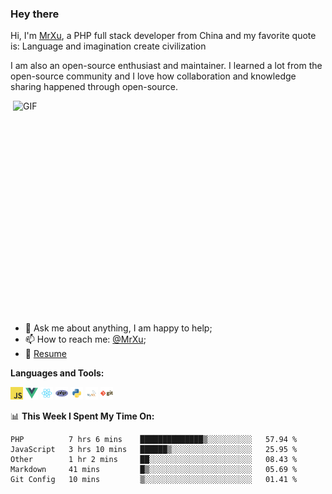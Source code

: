 ### Hey there 

Hi, I'm [MrXu](http://1.15.77.238/build/), a PHP full stack developer from China and my favorite quote is: Language and imagination create civilization

I am also an open-source enthusiast and maintainer. I learned a lot from the open-source community and I love how collaboration and knowledge sharing happened through open-source.

<img align="right" alt="GIF" src="https://github.com/abhisheknaiidu/abhisheknaiidu/blob/master/code.gif?raw=true" width="500" height="355" />
  
- 💬 Ask me about anything, I am happy to help;
- 📫 How to reach me: [@MrXu](http://1.15.77.238/build/);
- 📝 [Resume](http://1.15.77.238/build/)

**Languages and Tools:**  

<code><img height="20" src="https://raw.githubusercontent.com/github/explore/80688e429a7d4ef2fca1e82350fe8e3517d3494d/topics/javascript/javascript.png"></code>
<code><img height="20" src="https://raw.githubusercontent.com/github/explore/80688e429a7d4ef2fca1e82350fe8e3517d3494d/topics/vue/vue.png"></code>
<code><img height="20" src="https://raw.githubusercontent.com/github/explore/80688e429a7d4ef2fca1e82350fe8e3517d3494d/topics/react/react.png"></code>
<code><img height="20" src="https://raw.githubusercontent.com/github/explore/80688e429a7d4ef2fca1e82350fe8e3517d3494d/topics/php/php.png"></code>
<code><img height="20" src="https://raw.githubusercontent.com/github/explore/80688e429a7d4ef2fca1e82350fe8e3517d3494d/topics/python/python.png"></code>
<code><img height="20" src="https://raw.githubusercontent.com/github/explore/80688e429a7d4ef2fca1e82350fe8e3517d3494d/topics/mysql/mysql.png"></code>
<code><img height="20" src="https://raw.githubusercontent.com/github/explore/80688e429a7d4ef2fca1e82350fe8e3517d3494d/topics/git/git.png"></code>

📊 **This Week I Spent My Time On:**
```text
PHP          7 hrs 6 mins    ██████████████▒░░░░░░░░░░   57.94 % 
JavaScript   3 hrs 10 mins   ██████▒░░░░░░░░░░░░░░░░░░   25.95 % 
Other        1 hr 2 mins     ██░░░░░░░░░░░░░░░░░░░░░░░   08.43 % 
Markdown     41 mins         █▒░░░░░░░░░░░░░░░░░░░░░░░   05.69 % 
Git Config   10 mins         ▒░░░░░░░░░░░░░░░░░░░░░░░░   01.41 % 
```


